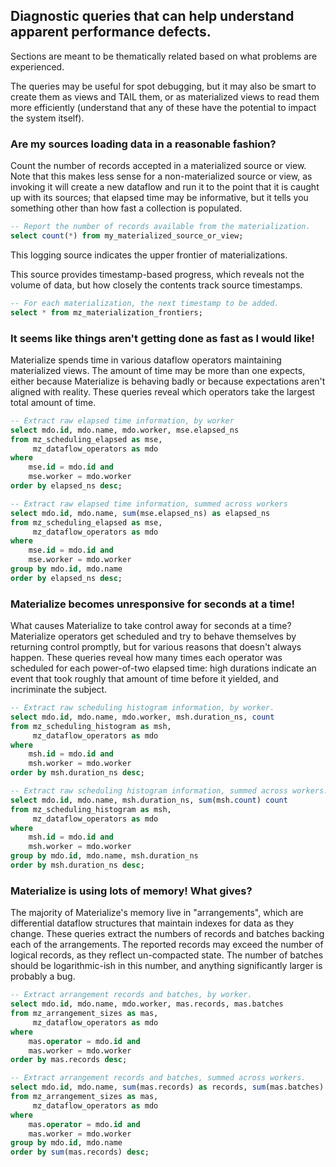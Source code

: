 ## Diagnostic queries that can help understand apparent performance defects.

Sections are meant to be thematically related based on what problems are
experienced.

The queries may be useful for spot debugging, but it may also be smart
to create them as views and TAIL them, or as materialized views to read
them more efficiently (understand that any of these have the potential
to impact the system itself).

### Are my sources loading data in a reasonable fashion?

Count the number of records accepted in a materialized source or view.
Note that this makes less sense for a non-materialized source or view,
as invoking it will create a new dataflow and run it to the point that
it is caught up with its sources; that elapsed time may be informative,
but it tells you something other than how fast a collection is populated.

```sql
-- Report the number of records available from the materialization.
select count(*) from my_materialized_source_or_view;
```

This logging source indicates the upper frontier of materializations.

This source provides timestamp-based progress, which reveals not the
volume of data, but how closely the contents track source timestamps.
```sql
-- For each materialization, the next timestamp to be added.
select * from mz_materialization_frontiers;
```

### It seems like things aren't getting done as fast as I would like!

Materialize spends time in various dataflow operators maintaining
materialized views. The amount of time may be more than one expects,
either because Materialize is behaving badly or because expectations
aren't aligned with reality. These queries reveal which operators
take the largest total amount of time.

```sql
-- Extract raw elapsed time information, by worker
select mdo.id, mdo.name, mdo.worker, mse.elapsed_ns
from mz_scheduling_elapsed as mse,
     mz_dataflow_operators as mdo
where
    mse.id = mdo.id and
    mse.worker = mdo.worker
order by elapsed_ns desc;
```

```sql
-- Extract raw elapsed time information, summed across workers
select mdo.id, mdo.name, sum(mse.elapsed_ns) as elapsed_ns
from mz_scheduling_elapsed as mse,
     mz_dataflow_operators as mdo
where
    mse.id = mdo.id and
    mse.worker = mdo.worker
group by mdo.id, mdo.name
order by elapsed_ns desc;
```

### Materialize becomes unresponsive for seconds at a time!

What causes Materialize to take control away for seconds
at a time? Materialize operators get scheduled and try to
behave themselves by returning control promptly, but for
various reasons that doesn't always happen. These queries
reveal how many times each operator was scheduled for each
power-of-two elapsed time: high durations indicate an event
that took roughly that amount of time before it yielded,
and incriminate the subject.

```sql
-- Extract raw scheduling histogram information, by worker.
select mdo.id, mdo.name, mdo.worker, msh.duration_ns, count
from mz_scheduling_histogram as msh,
     mz_dataflow_operators as mdo
where
    msh.id = mdo.id and
    msh.worker = mdo.worker
order by msh.duration_ns desc;
```

```sql
-- Extract raw scheduling histogram information, summed across workers.
select mdo.id, mdo.name, msh.duration_ns, sum(msh.count) count
from mz_scheduling_histogram as msh,
     mz_dataflow_operators as mdo
where
    msh.id = mdo.id and
    msh.worker = mdo.worker
group by mdo.id, mdo.name, msh.duration_ns
order by msh.duration_ns desc;
```

### Materialize is using lots of memory! What gives?

The majority of Materialize's memory live in "arrangements", which
are differential dataflow structures that maintain indexes for data
as they change. These queries extract the numbers of records and
batches backing each of the arrangements. The reported records may
exceed the number of logical records, as they reflect un-compacted
state. The number of batches should be logarithmic-ish in this
number, and anything significantly larger is probably a bug.

```sql
-- Extract arrangement records and batches, by worker.
select mdo.id, mdo.name, mdo.worker, mas.records, mas.batches
from mz_arrangement_sizes as mas,
     mz_dataflow_operators as mdo
where
    mas.operator = mdo.id and
    mas.worker = mdo.worker
order by mas.records desc;
```

```sql
-- Extract arrangement records and batches, summed across workers.
select mdo.id, mdo.name, sum(mas.records) as records, sum(mas.batches) as batches
from mz_arrangement_sizes as mas,
     mz_dataflow_operators as mdo
where
    mas.operator = mdo.id and
    mas.worker = mdo.worker
group by mdo.id, mdo.name
order by sum(mas.records) desc;
```
